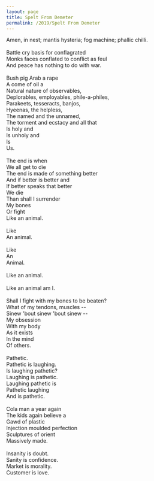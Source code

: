 ```yaml
---
layout: page
title: Spelt From Demeter
permalink: /2019/Spelt From Demeter
---
```


Amen, in nest; mantis hysteria; fog machine; phallic chilli. \
\
Battle cry basis for conflagrated \
Monks faces conflated to conflict as feul \
And peace has nothing to do with war.  \
\
Bush pig Arab a rape  \
A come of oil a  \
Natural nature of observables, \
Deplorables, employables, phile-a-philes, \
Parakeets, tesseracts, banjos,  \
Hyeenas, the helpless, \
The named and the unnamed, \
The torment and ecstacy and all that \
Is holy and \
Is unholy and \
Is \
Us. \
\
The end is when  \
We all get to die \
The end is made of something better \
And if better is better and  \
If better speaks that better  \
We die  \
Than shall I surrender  \
My bones \
Or fight \
Like an animal. \
\
Like \
An animal.  \
\
Like  \
An \
Animal.  \
\
Like an animal.  \
\
Like an animal am I.  \
\
Shall I fight with my bones to be beaten? \
What of my tendons, muscles --  \
Sinew 'bout sinew 'bout sinew -- \
My obsession  \
With my body  \
As it exists \
In the mind \
Of others.  \
\
Pathetic.  \
Pathetic is laughing.  \
Is laughing pathetic? \
Laughing is pathetic.  \
Laughing pathetic is \
Pathetic laughing \
And is pathetic.  \
\
Cola man a year again  \
The kids again believe a  \
Gawd of plastic  \
Injection moulded perfection \
Sculptures of orient \
Massively made.  \
\
Insanity is doubt. \
Sanity is confidence. \
Market is morality. \
Customer is love.
